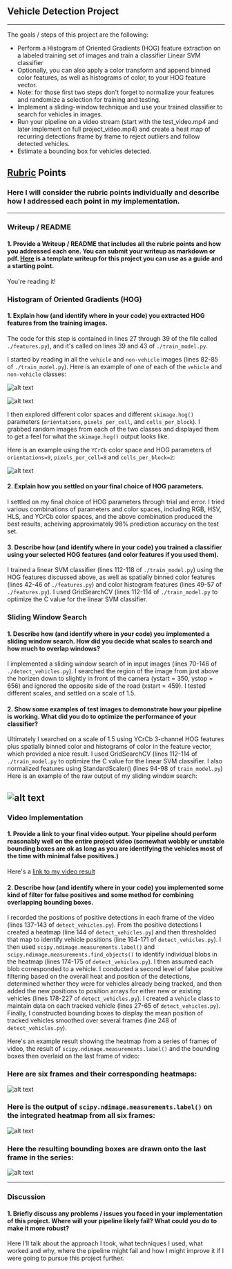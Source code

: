 ## Vehicle Detection Project

---

The goals / steps of this project are the following:

* Perform a Histogram of Oriented Gradients (HOG) feature extraction on a labeled training set of images and train a classifier Linear SVM classifier
* Optionally, you can also apply a color transform and append binned color features, as well as histograms of color, to your HOG feature vector. 
* Note: for those first two steps don't forget to normalize your features and randomize a selection for training and testing.
* Implement a sliding-window technique and use your trained classifier to search for vehicles in images.
* Run your pipeline on a video stream (start with the test_video.mp4 and later implement on full project_video.mp4) and create a heat map of recurring detections frame by frame to reject outliers and follow detected vehicles.
* Estimate a bounding box for vehicles detected.

[//]: # (Image References)
[image1]: ./writeup_images/vehicle.png
[image2]: ./writeup_images/non-vehicle.png
[image3]: ./writeup_images/hog.jpg
[image4]: ./writeup_images/raw-detections.png

[image3]: ./examples/sliding_windows.jpg
[image4]: ./examples/sliding_window.jpg
[image5]: ./examples/bboxes_and_heat.png
[image6]: ./examples/labels_map.png
[image7]: ./examples/output_bboxes.png
[video1]: ./project_video.mp4

## [Rubric](https://review.udacity.com/#!/rubrics/513/view) Points
### Here I will consider the rubric points individually and describe how I addressed each point in my implementation.  

---
### Writeup / README

#### 1. Provide a Writeup / README that includes all the rubric points and how you addressed each one.  You can submit your writeup as markdown or pdf.  [Here](https://github.com/udacity/CarND-Vehicle-Detection/blob/master/writeup_template.md) is a template writeup for this project you can use as a guide and a starting point.  

You're reading it!

### Histogram of Oriented Gradients (HOG)

#### 1. Explain how (and identify where in your code) you extracted HOG features from the training images.

The code for this step is contained in lines 27 through 39 of the file called `./features.py`), and it's called on lines 39 and 43 of `./train_model.py`.

I started by reading in all the `vehicle` and `non-vehicle` images (lines 82-85 of `./train_model.py`).  Here is an example of one of each of the `vehicle` and `non-vehicle` classes:

![alt text][image1]

![alt text][image2]

I then explored different color spaces and different `skimage.hog()` parameters (`orientations`, `pixels_per_cell`, and `cells_per_block`).  I grabbed random images from each of the two classes and displayed them to get a feel for what the `skimage.hog()` output looks like.

Here is an example using the `YCrCb` color space and HOG parameters of `orientations=9`, `pixels_per_cell=8` and `cells_per_block=2`:

![alt text][image3]

#### 2. Explain how you settled on your final choice of HOG parameters.

I settled on my final choice of HOG parameters through trial and error.  I tried various combinations of parameters and color spaces, including RGB, HSV, HLS, and YCrCb color spaces, and the above combination produced the best results, acheiving approximately 98% prediction accuracy on the test set.

#### 3. Describe how (and identify where in your code) you trained a classifier using your selected HOG features (and color features if you used them).

I trained a linear SVM classifier (lines 112-118 of `./train_model.py`) using the HOG features discussed above, as well as spatially binned color features (lines 42-46 of `./features.py`) and color histogram features (lines 49-57 of `./features.py`).  I used GridSearchCV (lines 112-114 of `./train_model.py` to optimize the C value for the linear SVM classifier.

### Sliding Window Search

#### 1. Describe how (and identify where in your code) you implemented a sliding window search.  How did you decide what scales to search and how much to overlap windows?

I implemented a sliding window search of in input images (lines 70-146 of `./detect_vehicles.py`).  I searched the region of the image from just above the horizen down to slightly in front of the camera (ystart = 350, ystop = 656) and ignored the opposite side of the road (xstart = 459).  I tested different scales, and settled on a scale of 1.5.

#### 2. Show some examples of test images to demonstrate how your pipeline is working.  What did you do to optimize the performance of your classifier?

Ultimately I searched on a scale of 1.5 using YCrCb 3-channel HOG features plus spatially binned color and histograms of color in the feature vector, which provided a nice result. I used GridSearchCV (lines 112-114 of `./train_model.py` to optimize the C value for the linear SVM classifier.  I also normalized features using StandardScaler() (lines 94-98 of `train_model.py`)  Here is an example of the raw output of my sliding window search:

![alt text][image4]
---

### Video Implementation

#### 1. Provide a link to your final video output.  Your pipeline should perform reasonably well on the entire project video (somewhat wobbly or unstable bounding boxes are ok as long as you are identifying the vehicles most of the time with minimal false positives.)
Here's a [link to my video result](./output_images/output_video.mp4)


#### 2. Describe how (and identify where in your code) you implemented some kind of filter for false positives and some method for combining overlapping bounding boxes.

I recorded the positions of positive detections in each frame of the video (lines 137-143 of `detect_vehicles.py`).  From the positive detections I created a heatmap (line 144 of `detect_vehicles.py`) and then thresholded that map to identify vehicle positions (line 164-171 of `detect_vehicles.py`).  I then used `scipy.ndimage.measurements.label()` and `scipy.ndimage.measurements.find_objects()` to identify individual blobs in the heatmap (lines 174-175 of `detect_vehicles.py`).  I then assumed each blob corresponded to a vehicle.  I conducted a second level of false positive filtering based on the overall heat and position of the detections, determined whether they were for vehicles already being tracked, and then added the new positions to position arrays for either new or existing vehicles (lines 178-227 of `detect_vehicles.py`).  I created a `Vehicle` class to maintain data on each tracked vehicle (lines 27-65 of `detect_vehicles.py`).  Finally, I constructed bounding boxes to display the mean position of tracked vehicles smoothed over several frames (line 248 of `detect_vehicles.py`).

Here's an example result showing the heatmap from a series of frames of video, the result of `scipy.ndimage.measurements.label()` and the bounding boxes then overlaid on the last frame of video:

### Here are six frames and their corresponding heatmaps:

![alt text][image5]

### Here is the output of `scipy.ndimage.measurements.label()` on the integrated heatmap from all six frames:
![alt text][image6]

### Here the resulting bounding boxes are drawn onto the last frame in the series:
![alt text][image7]



---

### Discussion

#### 1. Briefly discuss any problems / issues you faced in your implementation of this project.  Where will your pipeline likely fail?  What could you do to make it more robust?

Here I'll talk about the approach I took, what techniques I used, what worked and why, where the pipeline might fail and how I might improve it if I were going to pursue this project further.  

